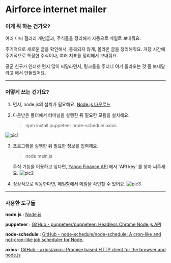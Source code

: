 # Airforce internet mailer

### 이게 뭐 하는 건가요?

여러 디씨 갤러리 개념글과, 주식들을 정리해서 자동으로 메일로 보내줘요.

주기적으로 새로운 글을 확인해서, 중복되지 않게, 올라온 글을 정리해줘요.
개장 시간에 주기적으로 특정한 주식이나, 여러 지표를 정리해서 보내줘요.

공군 친구가 인터넷 편지 많이 써달라면서, 링크들을 주더니 여기 올라오는 것 좀 보내달라고 해서 만들었어요.

---

### 어떻게 쓰는 건가요?

1. 먼저, node.js의 설치가 필요해요. [Node.js 다운로드](https://nodejs.org/ko/download/)
  
2. 다운받은 폴더에서 터미널을 실행한 뒤 필요한 모듈을 설치해요.
  
      > npm install puppeteer node-schedule axios
  

![pic1](https://user-images.githubusercontent.com/67845112/150377190-99398b9e-ef0c-408d-985e-596b663931f0.png)

3. 프로그램을 실행한 뒤 필요한 정보를 입력해요.
  
      > node main.js
  
      주식 기능을 이용하고 싶다면, [Yahoo Finance API](https://www.yahoofinanceapi.com/dashboard) 에서 'API key' 를 찾아 써주세요.
![pic2](https://user-images.githubusercontent.com/67845112/150377742-7f2ac50a-769f-410c-b3d0-840271ece448.png)

4. 정상적으로 작동한다면, 메일함에서 메일을 확인할 수 있어요.
![pic3](https://user-images.githubusercontent.com/67845112/150379554-f8f3dffa-e93a-4c8f-98bf-186d150b8964.png)

---

### 사용한 도구들

**node.js** : [Node.js](https://nodejs.org/ko/)

**puppeteer** : [GitHub - puppeteer/puppeteer: Headless Chrome Node.js API](https://github.com/puppeteer/puppeteer)

**node-schedule** : [GitHub - node-schedule/node-schedule: A cron-like and not-cron-like job scheduler for Node.](https://github.com/node-schedule/node-schedule)

**axios** : [GitHub - axios/axios: Promise based HTTP client for the browser and node.js](https://github.com/axios/axios)
